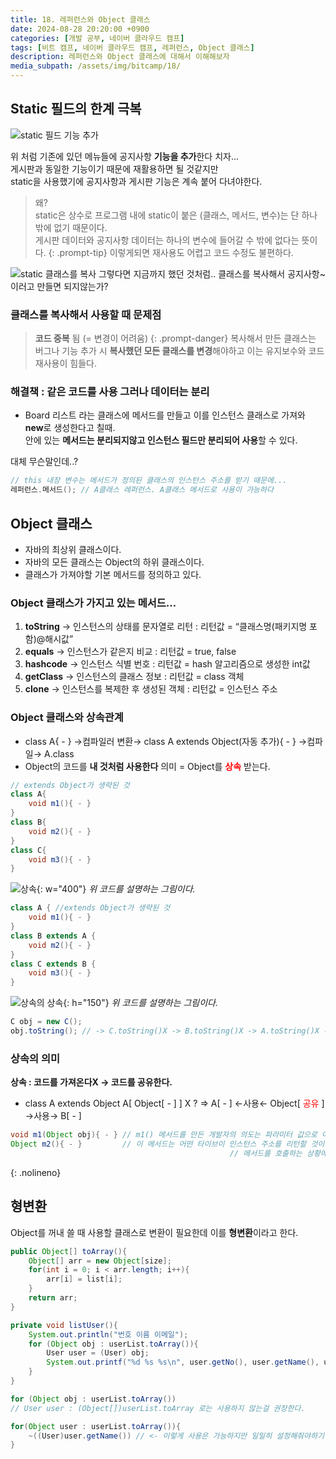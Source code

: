 ```yaml
---
title: 18. 레퍼런스와 Object 클래스
date: 2024-08-28 20:20:00 +0900
categories: [개발 공부, 네이버 클라우드 캠프]
tags: [비트 캠프, 네이버 클라우드 캠프, 레퍼런스, Object 클래스] 
description: 레퍼런스와 Object 클래스에 대해서 이해해보자
media_subpath: /assets/img/bitcamp/18/
---
```

## Static 필드의 한계 극복

![static 필드 기능 추가](img1.png)

위 처럼 기존에 있던 메뉴들에 공지사항 **기능을 추가**한다 치자...   
게시판과 동일한 기능이기 때문에 재활용하면 될 것같지만   
static을 사용했기에 공지사항과 게시판 기능은 계속 붙어 다녀야한다.   
> 왜?   
> static은 상수로 프로그램 내에 static이 붙은 (클래스, 메서드, 변수)는 단 하나 밖에 없기 때문이다.   
> 게시판 데이터와 공지사항 데이터는 하나의 변수에 들어갈 수 밖에 없다는 뜻이다.
{: .prompt-tip}
이렇게되면 재사용도 어렵고 코드 수정도 불편하다.   

![static 클래스를 복사](img2.png)
그렇다면 지금까지 했던 것처럼.. 클래스를 복사해서 공지사항~ 이러고 만들면 되지않는가?

### 클래스를 복사해서 사용할 때 문제점

> **코드 중복** 됨 (= 변경이 어려움)
{: .prompt-danger}
복사해서 만든 클래스는 버그나 기능 추가 시 **복사했던 모든 클래스를 변경**해야하고 이는 유지보수와 코드 재사용이 힘들다.

### 해결책 : 같은 코드를 사용 그러나 데이터는 분리
- Board 리스트 라는 클래스에 메서드를 만들고 이를 인스턴스 클래스로 가져와 **new**로 생성한다고 칠때.   
  안에 있는 **메서드는 분리되지않고 인스턴스 필드만 분리되어 사용**할 수 있다.   

대체 무슨말인데..?   
```java
// this 내장 변수는 메서드가 정의된 클래스의 인스턴스 주소를 받기 때문에...
레퍼런스.메서드(); // A클래스 레퍼런스. A클래스 메서드로 사용이 가능하다
```

## Object 클래스
- 자바의 최상위 클래스이다.
- 자바의 모든 클래스는 Object의 하위 클래스이다.
- 클래스가 가져야할 기본 메서드를 정의하고 있다.

### Object 클래스가 가지고 있는 메서드…
1. **toString** → 인스턴스의 상태를 문자열로 리턴 : 리턴값 = “클래스명(패키지명 포함)@해시값”
2. **equals** → 인스턴스가 같은지 비교 : 리턴값 = true, false
3. **hashcode** → 인스턴스 식별 번호 : 리턴값 = hash 알고리즘으로 생성한 int값
4. **getClass** → 인스턴스의 클래스 정보 : 리턴값 = class 객체
5. **clone** → 인스턴스를 복제한 후 생성된 객체 : 리턴값 = 인스턴스 주소

### Object 클래스와 상속관계
- class A{ - } →컴파일러 변환→ class A extends Object(자동 추가){ - } →컴파일→ A.class
- Object의 코드를 **내 것처럼 사용한다** 의미 = Object를 <span style="color: red">**상속**</span> 받는다.

```java
// extends Object가 생략된 것
class A{
	void m1(){ - }
}
class B{
	void m2(){ - }
}
class C{
	void m3(){ - }
}
```
![상속](img3.png){: w="400"}
_위 코드를 설명하는 그림이다._

```java
class A { //extends Object가 생략된 것
	void m1(){ - }
}
class B extends A { 
	void m2(){ - }
}
class C extends B { 
	void m3(){ - }
}
```

![상속의 상속](img4.png){: h="150"}
_위 코드를 설명하는 그림이다._

```java
C obj = new C();
obj.toString(); // -> C.toString()X -> B.toString()X -> A.toString()X -> Object.toString() 호출됨
```

### 상속의 의미
**상속 : 코드를 가져온다X → 코드를 공유한다.**

- class A extends Object
  A[ Object[ - ] ] X  ? ⇒  A[ - ] ←사용← Object[ <span style="color: red">공유</span> ] →사용→ B[ - ]
    

```java
void m1(Object obj){ - } // m1() 메서드를 만든 개발자의 의도는 파라미터 값으로 어떤 클래스의 인스턴스라도 받겠다는 의미
Object m2(){ - }         // 이 메서드는 어떤 타이브이 인스턴스 주소를 리턴할 것이다.
												 // 메서드를 호출하는 상황에 따라 어떤 클래스의 인스턴스를 리턴하는지 파악하고 리턴 값을 받아라
```
{: .nolineno}

## 형변환
Object를 꺼내 쓸 때 사용할 클래스로 변환이 필요한데 이를 **형변환**이라고 한다.
```java
public Object[] toArray(){
	Object[] arr = new Object[size];
	for(int i = 0; i < arr.length; i++){
		arr[i] = list[i];
	}
	return arr;
}

private void listUser(){
	System.out.println("번호 이름 이메일");
	for (Object obj : userList.toArray()){
		User user = (User) obj;
		System.out.printf("%d %s %s\n", user.getNo(), user.getName(), user.getEmail());
	}
}
```

```java
for (Object obj : userList.toArray())
// User user : (Object[])userList.toArray 로는 사용하지 않는걸 권장한다.

for(Object user : userList.toArray()){
	~((User)user.getName()) // <- 이렇게 사용은 가능하지만 일일히 설정해줘야하기 때문에 불편하다
}
```